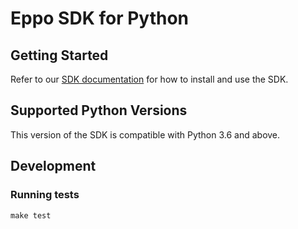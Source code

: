# Eppo SDK for Python

## Getting Started

Refer to our [SDK documentation](https://docs.geteppo.com/feature-flags/sdks/python) for how to install and use the SDK.

## Supported Python Versions

This version of the SDK is compatible with Python 3.6 and above.

## Development

### Running tests

`make test`
